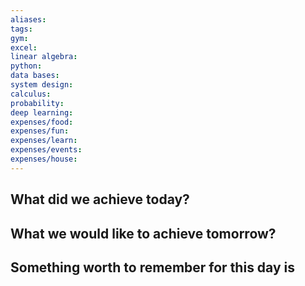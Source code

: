 ```yaml
---
aliases: 
tags: 
gym: 
excel: 
linear algebra: 
python: 
data bases: 
system design: 
calculus: 
probability: 
deep learning: 
expenses/food: 
expenses/fun: 
expenses/learn: 
expenses/events: 
expenses/house:
---
```

## What did we achieve today?



## What we would like to achieve tomorrow?



## Something worth to remember for this day is
